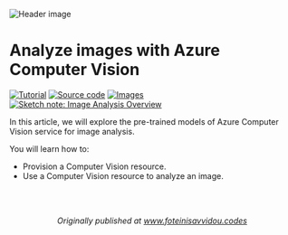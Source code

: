 ![Header image](https://www.foteinisavvidou.codes/wp-content/uploads/2021/09/computer-vision_header.png)

# Analyze images with Azure Computer Vision

<p>
  <a href="https://www.foteinisavvidou.codes/analyze-images-with-azure-computer-vision/" target="_blank"><img src="https://img.shields.io/badge/Instructions-informational?style=for-the-badge" alt="Tutorial"></a>
  <a href="image-analysis-demo.ipynb" target="_blank"><img src="https://img.shields.io/badge/Notebook-critical?style=for-the-badge" alt="Source code"></a>
  <a href="images" target="_blank"><img src="https://img.shields.io/badge/Images-yellow?style=for-the-badge" alt="Images"></a>
  <a href="https://github.com/sfoteini/sketchnotes/blob/main/computer-vision-image-analysis.png?raw=true" target="_blank"><img src="https://img.shields.io/badge/Sketch note-blueviolet?style=for-the-badge" alt="Sketch note: Image Analysis Overview"></a>
</p>

In this article, we will explore the pre-trained models of Azure Computer Vision service for image analysis. 

You will learn how to:
* Provision a Computer Vision resource.
* Use a Computer Vision resource to analyze an image.

<br>
<br>
<p align="center">
  <em>Originally published at <a href="https://www.foteinisavvidou.codes/" target="_blank">www.foteinisavvidou.codes</a></em>
</p>
